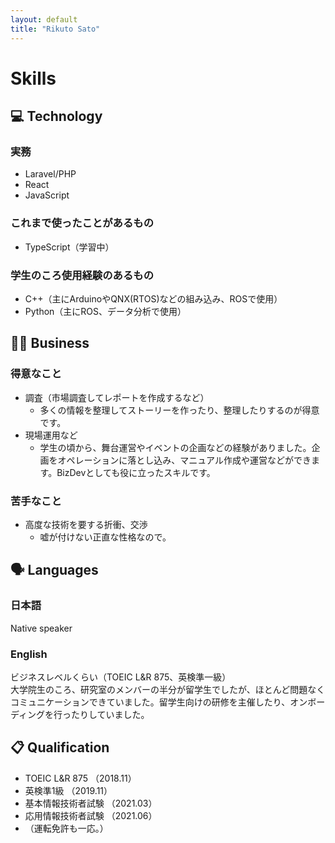 ```yaml
---
layout: default
title: "Rikuto Sato"
---
```

# Skills

## 💻 Technology

### 実務

- Laravel/PHP
- React
- JavaScript

### これまで使ったことがあるもの

- TypeScript（学習中）

### 学生のころ使用経験のあるもの

- C++（主にArduinoやQNX(RTOS)などの組み込み、ROSで使用）
- Python（主にROS、データ分析で使用）

## 🧑‍💼 Business

### 得意なこと

- 調査（市場調査してレポートを作成するなど）
  - 多くの情報を整理してストーリーを作ったり、整理したりするのが得意です。
- 現場運用など
  - 学生の頃から、舞台運営やイベントの企画などの経験がありました。企画をオペレーションに落とし込み、マニュアル作成や運営などができます。BizDevとしても役に立ったスキルです。

### 苦手なこと

- 高度な技術を要する折衝、交渉
  - 嘘が付けない正直な性格なので。

## 🗣 Languages

### 日本語

Native speaker 

### English

ビジネスレベルくらい（TOEIC L&R 875、英検準一級）  
大学院生のころ、研究室のメンバーの半分が留学生でしたが、ほとんど問題なくコミュニケーションできていました。留学生向けの研修を主催したり、オンボーディングを行ったりしていました。

## 📋 Qualification

- TOEIC L&R 875
（2018.11）
- 英検準1級
（2019.11）
- 基本情報技術者試験
（2021.03）
- 応用情報技術者試験
（2021.06）
- （運転免許も一応。）